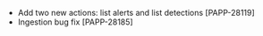 * Add two new actions: list alerts and list detections [PAPP-28119]
* Ingestion bug fix [PAPP-28185]